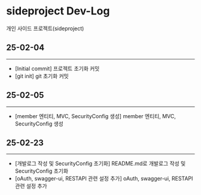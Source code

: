 # sideproject Dev-Log
개인 사이드 프로젝트(sideproject)

## 25-02-04

---

 - [Initial commit] 프로젝트 초기화 커밋
 - [git init] git 초기화 커밋

## 25-02-05

---

- [member 엔티티, MVC, SecurityConfig 생성] member 엔티티, MVC, SecurityConfig 생성

## 25-02-23

---

- [개발로그 작성 및 SecurityConfig 초기화] README.md로 개발로그 작성 및 SecurityConfig 초기화
- [oAuth, swagger-ui, RESTAPI 관련 설정 추가] oAuth, swagger-ui, RESTAPI 관련 설정 추가